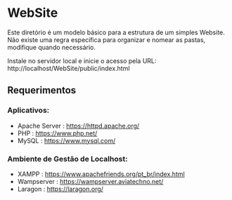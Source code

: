 # WebSite

Este diretório é um modelo básico para a estrutura de um simples Website.<br>
Não existe uma regra específica para organizar e nomear as pastas, modifique quando necessário.<br>

Instale no servidor local e inicie o acesso pela URL:<br>
http://localhost/WebSite/public/index.html

## Requerimentos

### Aplicativos:

- Apache Server : https://httpd.apache.org/
- PHP : https://www.php.net/
- MySQL : https://www.mysql.com/

### Ambiente de Gestão de Localhost:

- XAMPP : https://www.apachefriends.org/pt_br/index.html
- Wampserver : https://wampserver.aviatechno.net/
- Laragon : https://laragon.org/